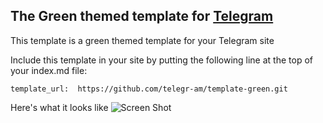 ## The Green themed template for [Telegram](https://telegr.am)

This template is a green themed template for your Telegram site

Include this template in your site by putting the following line
at the top of your index.md file:

    template_url:  https://github.com/telegr-am/template-green.git

Here's what it looks like ![Screen Shot](https://github.com/telegr-am/template-green/raw/master/_site_image.jpg)
